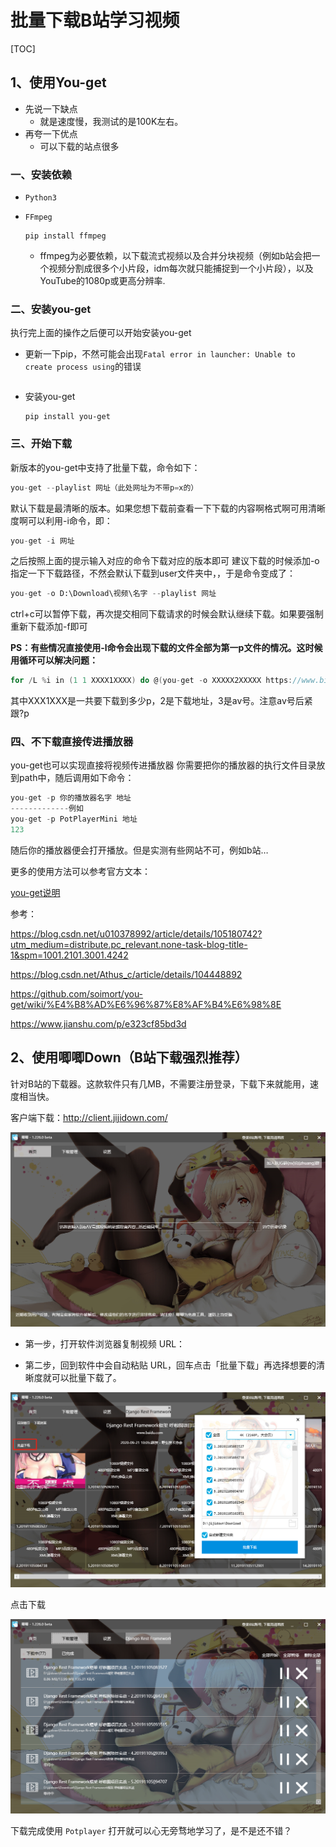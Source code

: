 # 批量下载B站学习视频

[TOC]

## 1、使用You-get

- 先说一下缺点
  - 就是速度慢，我测试的是100K左右。
- 再夸一下优点
  - 可以下载的站点很多

### 一、安装依赖

- `Python3`

- `FFmpeg`

  ```
  pip install ffmpeg
  ```

  - ffmpeg为必要依赖，以下载流式视频以及合并分块视频（例如b站会把一个视频分割成很多个小片段，idm每次就只能捕捉到一个小片段），以及YouTube的1080p或更高分辨率.



### 二、安装you-get

执行完上面的操作之后便可以开始安装you-get

- 更新一下pip，不然可能会出现`Fatal error in launcher: Unable to create process using`的错误

  ```
  
  ```

- 安装you-get

  ```
  pip install you-get
  ```

  

### 三、开始下载

新版本的you-get中支持了批量下载，命令如下：

```python
you-get --playlist 网址（此处网址为不带p=x的）
```

默认下载是最清晰的版本。如果您想下载前查看一下下载的内容啊格式啊可用清晰度啊可以利用-i命令，即：

```python
you-get -i 网址
```

之后按照上面的提示输入对应的命令下载对应的版本即可
建议下载的时候添加-o指定一下下载路径，不然会默认下载到user文件夹中，，于是命令变成了：

```python
you-get -o D:\Download\视频\名字 --playlist 网址
```

ctrl+c可以暂停下载，再次提交相同下载请求的时候会默认继续下载。如果要强制重新下载添加-f即可

**PS：有些情况直接使用-l命令会出现下载的文件全部为第一p文件的情况。这时候用循环可以解决问题：**

```c
for /L %i in (1 1 XXXX1XXXX) do @(you-get -o XXXXX2XXXXX https://www.bilibili.com/video/XXXXX3XXXXX?p=%i)
```

其中XXX1XXX是一共要下载到多少p，2是下载地址，3是av号。注意av号后紧跟?p

### 四、不下载直接传进播放器

you-get也可以实现直接将视频传进播放器
你需要把你的播放器的执行文件目录放到path中，随后调用如下命令：

```python
you-get -p 你的播放器名字 地址
-------------例如
you-get -p PotPlayerMini 地址
123
```

随后你的播放器便会打开播放。但是实测有些网站不可，例如b站…

更多的使用方法可以参考官方文本：

[you-get说明](https://github.com/soimort/you-get/wiki/中文说明#getting-started)





参考：

https://blog.csdn.net/u010378992/article/details/105180742?utm_medium=distribute.pc_relevant.none-task-blog-title-1&spm=1001.2101.3001.4242

https://blog.csdn.net/Athus_c/article/details/104448892

https://github.com/soimort/you-get/wiki/%E4%B8%AD%E6%96%87%E8%AF%B4%E6%98%8E

https://www.jianshu.com/p/e323cf85bd3d



## 2、使用唧唧Down（B站下载强烈推荐）

针对B站的下载器。这款软件只有几MB，不需要注册登录，下载下来就能用，速度相当快。

客户端下载：http://client.jijidown.com/

![](IMG/微信截图_20200921100224.png)

- 第一步，打开软件浏览器复制视频 URL：



- 第二步，回到软件中会自动粘贴 URL，回车点击「批量下载」再选择想要的清晰度就可以批量下载了。

![](IMG/微信截图_20200921100553.png)

点击下载

![](IMG/微信截图_20200921101909.png)



下载完成使用 `Potplayer` 打开就可以心无旁骛地学习了，是不是还不错？

